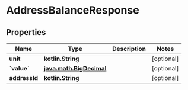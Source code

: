 
# AddressBalanceResponse

## Properties
Name | Type | Description | Notes
------------ | ------------- | ------------- | -------------
**unit** | **kotlin.String** |  |  [optional]
**&#x60;value&#x60;** | [**java.math.BigDecimal**](java.math.BigDecimal.md) |  |  [optional]
**addressId** | **kotlin.String** |  |  [optional]



